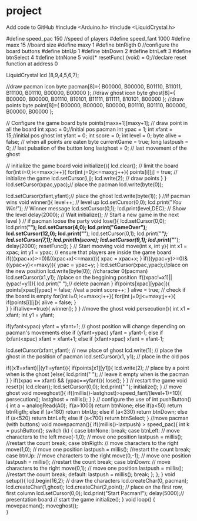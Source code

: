 # project
Add code to GitHub
#include <Arduino.h>
#include <LiquidCrystal.h>

#define speed_pac 150 //speed of players
#define speed_fant 1000
#define maxx 15 //board size
#define maxy 1
#define btnRigth  0 //configure the board buttons
#define btnUp     1
#define btnDown   2
#define btnLeft   3
#define btnSelect 4
#define btnNone   5
void(* resetFunc) (void) = 0;//declare reset function at address 0

LiquidCrystal lcd (8,9,4,5,6,7);

//draw pacman icon
byte pacman[8]={
  B00000,
  B00000,
  B01110,
  B11011,
  B11100,
  B01110,
  B00000,
  B00000
};
//draw ghost icon
byte ghost[8]={
  B00000,
  B00000,
  B01110,
  B10101,
  B11111,
  B11111,
  B10101,
  B00000
};
//draw points 
byte point[8]={
  B00000,
  B00000,
  B00000,
  B01110,
  B01110,
  B00000,
  B00000,
  B00000
};

// Configure the game board
byte points[maxx+1][maxy+1]; // draw point in all the board
int xpac = 0;//initial pos pacman
int ypac = 1;
int xfant = 15;//initial pos ghost
int yfant = 0;
int score = 0;
int level = 0;
byte alive = false; // when all points are eaten
byte currentGame = true;
long lastpush = 0; // last pulsation of the button
long lastghost = 0; // last movement of the ghost

// initialize the game board
void initialize(){
  lcd.clear();
  // limit the board
  for(int i=0;i<=maxx;i++){
    for(int j=0;j<=maxy;j++){
      points[i][j] = true; // initialize the game
      lcd.setCursor(i,j);
      lcd.write(2); // draw points
    }
  }
  lcd.setCursor(xpac,ypac);// place the pacman
  lcd.write(byte(0));

  lcd.setCursor(xfant,yfant);// place the ghost
  lcd.write(byte(1));
}
//if pacman wins
void winner(){
  level++; // level up
  lcd.setCursor(0,0);
  lcd.print("*You Win!*"); // Winner message
  lcd.setCursor(0,1);
  lcd.print(level,DEC); // Show the level
  delay(2000); // Wait
  initialize(); // Start a new game in the next level
}
// if pacman loose the party
void lose(){
  lcd.setCursor(0,0);
  lcd.print("****");
  lcd.setCursor(4,0);
  lcd.print("GameOver");
  lcd.setCursor(12,0);
  lcd.print("****");
  lcd.setCursor(0,1);
  lcd.print("*******");
  lcd.setCursor(7,1);
  lcd.println(score);
  lcd.setCursor(9,1);
  lcd.print("*******");
  delay(2000);
  resetFunc();
}
// Start mooving
void move(int x, int y){
  int x1 = xpac;
  int y1 = ypac;
  // ensure that players are inside the game board
  if(((xpac+x)>=0)&((xpac+x)<=maxx)){
    xpac = xpac+x;
  }
  if(((ypac+y)>=0)&((ypac+y)<=maxy)){
    ypac = ypac+y;
  }
  lcd.setCursor(xpac,ypac);//place on the new position
  lcd.write(byte(0)); //character 0(pacman)
  lcd.setCursor(x1,y1); //place on the beggining position
  if((xpac!=x1)||(ypac!=y1)){
    lcd.print(" ");// delete pacman
  }
  if(points[xpac][ypac]){
    points[xpac][ypac] = false; //eat a point
    score++;
  }
  alive = true; // check if the board is empty
  for(int i=0;i<=maxx;i++){
    for(int j=0;j<=maxy;j++){
      if(points[i][j]){
        alive = false;
      }      
    }
  }
  if(alive==true){
    winner();
  }
}
//move the ghost
void persecution(){
  int x1 = xfant;
  int y1 = yfant;

  if(yfant<ypac) yfant = yfant+1; // ghost position will change depending on pacman's movements
  else if (yfant>ypac) yfant = yfant-1;
  else if (xfant<xpac) xfant = xfant+1;
  else if (xfant>xpac) xfant = xfant-1;

  lcd.setCursor(xfant,yfant); // new place of ghost
  lcd.write(1); // place the ghost in the position of pacman
  lcd.setCursor(x1, y1); // place in the old pos

  if((x1!=xfant)||(y1!=yfant)){
    if(points[x1][y1]){
      lcd.write(2); // place by a point when is the ghost
    }else{
      lcd.print(" "); // leave it empty when is the pacman
    }
  }
  if((xpac == xfant) && (ypac==yfant)){
    lose();
  }
}
// restart the game
void reset(){
  lcd.clear();
  lcd.setCursor(0,0);
  lcd.print(" ");
  initialize();
}
// move ghost
void moveghost(){
  if((millis()-lastghost)>speed_fant/(level+1)+10){
    persecution();
    lastghost = millis();
  }
}
// configure the use of
int pushButton(){
  int a = analogRead(A0);
  if(a>1000) return btnNone;
  else if(a<50) return btnRigth;
  else if (a<180) return btnUp;
  else if (a<330) return btnDown;
  else if (a<520) return btnLeft;
  else if (a<700) return btnSelect;
}
//move pacman (with buttons)
void movepacman(){
  if((millis()-lastpush) > speed_pac){
    int k = pushButton();
    switch (k) {
    case btnNone:
      break;
    case btnLeft: // move characters to the left
      move(-1,0); // move one position 
      lastpush = millis(); //restart the count
      break;
    case btnRigth: // move characters to the right
      move(1,0); // move one position 
      lastpush = millis(); //restart the count
      break;
    case btnUp: // move characters to the right
      move(0,-1); // move one position 
      lastpush = millis(); //restart the count
      break;
    case btnDown: // move characters to the right
      move(0,1); // move one position 
      lastpush = millis(); //restart the count
      break;
    default:
      lastpush = millis();
      break;
    };
  };
}
void setup(){
  lcd.begin(16,2);
  // draw the characters
  lcd.createChar(0, pacman);
  lcd.createChar(1,ghost);
  lcd.createChar(2,point);
  // place on the first row, first column
  lcd.setCursor(0,0);
  lcd.print("Start Pacman!");
  delay(5000);// presentation board
  // start the game
  initialize();
}
void loop() {
  movepacman();
  moveghost();  
}
